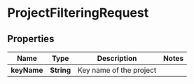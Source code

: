 

# ProjectFilteringRequest

## Properties

Name | Type | Description | Notes
------------ | ------------- | ------------- | -------------
**keyName** | **String** | Key name of the project | 



